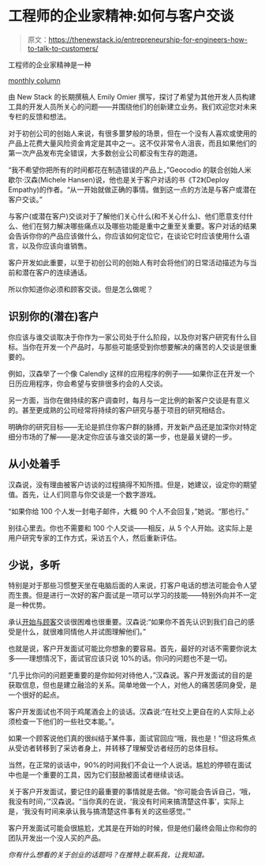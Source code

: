 # 工程师的企业家精神:如何与客户交谈

> 原文：<https://thenewstack.io/entrepreneurship-for-engineers-how-to-talk-to-customers/>

工程师的企业家精神是一种

[monthly column](https://thenewstack.io/entrepreneurship-for-engineers-how-to-diy-your-devrel/)

由 New Stack 的长期撰稿人 Emily Omier 撰写，探讨了希望为其他开发人员构建工具的开发人员所关心的问题——并围绕他们的创新建立业务。我们欢迎您对未来专栏的反馈和想法。

对于初创公司的创始人来说，有很多噩梦般的场景，但在一个没有人喜欢或使用的产品上花费大量风险资金肯定是其中之一。这不仅非常令人沮丧，而且如果他们的第一次产品发布完全错误，大多数创业公司都没有生存的跑道。

“我不希望你把所有的时间都花在制造错误的产品上，”Geocodio 的联合创始人米歇尔·汉森(Michele Hansen)说，他也是关于客户对话的书《T2》(Deploy Empathy)的作者。“从一开始就做正确的事情。做到这一点的方法是与客户或潜在客户交谈。”

与客户(或潜在客户)交谈对于了解他们关心什么(和不关心什么)、他们愿意支付什么、他们在努力解决哪些痛点以及哪些功能是重中之重至关重要。客户对话的结果会告诉你你的产品应该做什么，你应该如何定位它，在谈论它时应该使用什么语言，以及你应该向谁销售。

客户开发如此重要，以至于初创公司的创始人有时会将他们的日常活动描述为与当前和潜在客户的连续通话。

所以你知道你必须和顾客交谈。但是怎么做呢？

## 识别你的(潜在)客户

你应该与谁交谈取决于你作为一家公司处于什么阶段，以及你对客户研究有什么目标。当你在开发一个产品时，与那些可能感受到你想要解决的痛苦的人交谈是很重要的。

例如，汉森举了一个像 Calendly 这样的应用程序的例子——如果你正在开发一个日历应用程序，你会希望与安排很多约会的人交谈。

另一方面，当你在做持续的客户调查时，每月与一定比例的新客户交谈是有意义的。甚至更成熟的公司经常将持续的客户研究与基于项目的研究相结合。

明确你的研究目标——无论是抓住你客户群的脉搏，开发新产品还是加深你对特定细分市场的了解——是决定你应该与谁交谈的第一步，也是最关键的一步。

## 从小处着手

汉森说，没有理由被客户访谈的过程搞得不知所措。但是，她建议，设定你的期望值。首先，让人们同意与你交谈是一个数字游戏。

“如果你给 100 个人发一封电子邮件，大概 90 个人不会回复，”她说。“那也行。”

别往心里去。你也不需要和 100 个人交谈——相反，从 5 个人开始。这实际上是用户研究专家的工作方式，采访五个人，然后重新评估。

## 少说，多听

特别是对于那些习惯整天坐在电脑后面的人来说，打客户电话的想法可能会令人望而生畏。但是进行一次好的客户面试是一项可以学习的技能——特别外向并不一定是一种优势。

承认[开始与顾客](https://thenewstack.io/entrepreneurship-for-engineers-do-you-need-a-salesperson/)交谈很困难也很重要。汉森说:“如果你不首先认识到我们自己的感受是什么，就很难同情他人并试图理解他们。”

也就是说，客户开发面试可能比你想象的要容易。首先，最好的对话不需要你说太多——理想情况下，面试官应该只说 10%的话。你问的问题也不是一切。

“几乎比你问的问题更重要的是你如何对待他人，”汉森说。客户开发面试的目的是获取信息，但也是建立融洽的关系。简单地做一个人，对他人的痛苦感同身受，是一个很好的起点。

客户开发面试也不同于鸡尾酒会上的谈话。汉森说:“在社交上更自在的人实际上必须检查一下他们的一些社交本能。”。

如果一个顾客说他们真的很纠结于某件事，面试官回应“哦，我也是！”但这将焦点从受访者转移到了采访者身上，并转移了理解受访者经历的总体目标。

当然，在正常的谈话中，90%的时间我们不会让一个人说话。尴尬的停顿在面试中也是一个重要的工具，因为它们鼓励被面试者继续谈话。

关于客户开发面试，要记住的最重要的事情就是去做。“你可能会告诉自己，‘哦，我没有时间，’”汉森说。“当你真的在说，‘我没有时间来搞清楚这件事’，实际上是，‘我没有时间来承认我与搞清楚这件事有关的这些感觉。’"

客户开发面试可能会很尴尬，尤其是在开始的时候，但是他们最终会阻止你和你的团队开发出一个没人买的产品。

*你有什么想看的关于创业的话题吗？在推特上联系我，让我知道。*

<svg xmlns:xlink="http://www.w3.org/1999/xlink" viewBox="0 0 68 31" version="1.1"><title>Group</title> <desc>Created with Sketch.</desc></svg>
